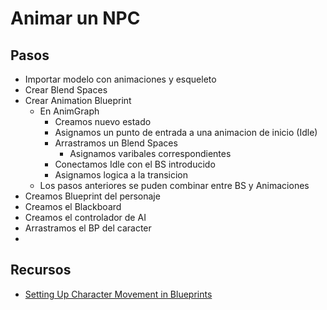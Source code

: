 # Animar un NPC

## Pasos

- Importar modelo con animaciones y esqueleto 
- Crear Blend Spaces
- Crear Animation Blueprint
	- En AnimGraph
		- Creamos nuevo estado
		- Asignamos un punto de entrada a una animacion de inicio (Idle)
		- Arrastramos un Blend Spaces
			- Asignamos varibales correspondientes
		- Conectamos Idle con el BS introducido
		- Asignamos logica a la transicion
	- Los pasos anteriores se puden combinar entre BS y Animaciones
- Creamos Blueprint del personaje
- Creamos el Blackboard
- Creamos el controlador de AI
- Arrastramos el BP del caracter
-  

## Recursos

- [Setting Up Character Movement in Blueprints](https://docs.unrealengine.com/latest/INT/Gameplay/HowTo/CharacterMovement/Blueprints/index.html)
